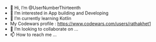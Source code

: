 - 👋 Hi, I’m @UserNumberThirteenth
- 👀 I’m interested in App building and Developing
- 🌱 I’m currently learning Kotlin
- My Codewars profile : https://www.codewars.com/users/rathakhet1
- 💞️ I’m looking to collaborate on ...
- 📫 How to reach me ...

<!---
UserNumberThirteenth/UserNumberThirteenth is a ✨ special ✨ repository because its `README.md` (this file) appears on your GitHub profile.
You can click the Preview link to take a look at your changes.
--->
